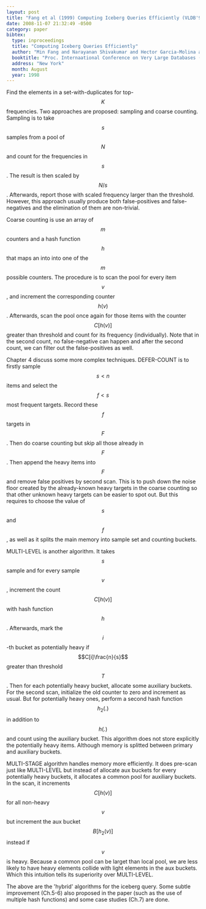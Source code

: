 ```yaml
---
layout: post
title: "Fang et al (1999) Computing Iceberg Queries Efficiently (VLDB'98)"
date: 2008-11-07 21:32:49 -0500
category: paper
bibtex:
  type: inproceedings
  title: "Computing Iceberg Queries Efficiently"
  author: "Min Fang and Narayanan Shivakumar and Hector Garcia-Molina and Rajeev Motwani and Jeffrey D. Ullman"
  booktitle: "Proc. Internaational Conference on Very Large Databases (VLDB'98)"
  address: "New York"
  month: August
  year: 1998
---
```

Find the elements in a set-with-duplicates for top-$$K$$ frequencies. Two approaches are proposed: sampling and coarse counting. Sampling is to take $$s$$ samples from a pool of $$N$$ and count for the frequencies in $$s$$. The result is then scaled by $$N/s$$. Afterwards, report those with scaled frequency larger than the threshold. However, this approach usually produce both false-positives and false-negatives and the elimination of them are non-trivial.

Coarse counting is use an array of $$m$$ counters and a hash function $$h$$ that maps an into into one of the $$m$$ possible counters. The procedure is to scan the pool for every item $$v$$, and increment the corresponding counter $$h(v)$$. Afterwards, scan the pool once again for those items with the counter $$C[h(v)]$$ greater than threshold and count for its frequency (individually). Note that in the second count, no false-negative can happen and after the second count, we can filter out the false-positives as well.

Chapter 4 discuss some more complex techniques. DEFER-COUNT is to firstly sample $$s < n$$ items and select the $$f < s$$ most frequent targets. Record these $$f$$ targets in $$F$$. Then do coarse counting but skip all those already in $$F$$. Then append the heavy items into $$F$$ and remove false positives by second scan. This is to push down the noise floor created by the already-known heavy targets in the coarse counting so that other unknown heavy targets can be easier to spot out. But this requires to choose the value of $$s$$ and $$f$$, as well as it splits the main memory into sample set and counting buckets.

MULTI-LEVEL is another algorithm. It takes $$s$$ sample and for every sample $$v$$, increment the count $$C[h(v)]$$ with hash function $$h$$. Afterwards, mark the $$i$$-th bucket as potentially heavy if $$C[i]\frac{n}{s}$$ greater than threshold $$T$$. Then for each potentially heavy bucket, allocate some auxiliary buckets. For the second scan, initialize the old counter to zero and increment as usual. But for potentially heavy ones, perform a second hash function $$h_2(.)$$ in addition to $$h(.)$$ and count using the auxiliary bucket. This algorithm does not store explicitly the potentially heavy items. Although memory is splitted between primary and auxiliary buckets.

MULTI-STAGE algorithm handles memory more efficiently. It does pre-scan just like MULTI-LEVEL but instead of allocate aux buckets for every potentially heavy buckets, it allocates a common pool for auxiliary buckets. In the scan, it increments $$C[h(v)]$$ for all non-heavy $$v$$ but increment the aux bucket $$B[h_2(v)]$$ instead if $$v$$ is heavy. Because a common pool can be larget than local pool, we are less likely to have heavy elements collide with light elements in the aux buckets. Which this intuition tells its superiority over MULTI-LEVEL.

The above are the 'hybrid' algorithms for the iceberg query. Some subtle improvement (Ch.5-6) also proposed in the paper (such as the use of multiple hash functions) and some case studies (Ch.7) are done.

